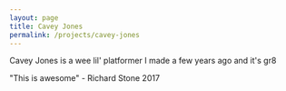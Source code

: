 ```yaml
---
layout: page
title: Cavey Jones
permalink: /projects/cavey-jones
---
```


Cavey Jones is a wee lil' platformer I made a few years ago and it's gr8

"This is awesome" - Richard Stone 2017